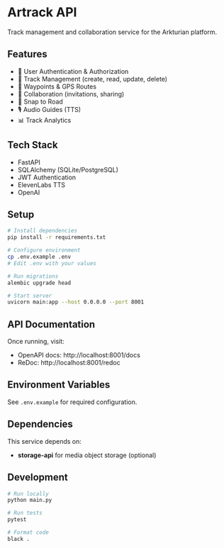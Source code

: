 # Artrack API

Track management and collaboration service for the Arkturian platform.

## Features

- 🔐 User Authentication & Authorization
- 📍 Track Management (create, read, update, delete)
- 📌 Waypoints & GPS Routes
- 👥 Collaboration (invitations, sharing)
- 🎯 Snap to Road
- 🎙️ Audio Guides (TTS)
- 📊 Track Analytics

## Tech Stack

- FastAPI
- SQLAlchemy (SQLite/PostgreSQL)
- JWT Authentication
- ElevenLabs TTS
- OpenAI

## Setup

```bash
# Install dependencies
pip install -r requirements.txt

# Configure environment
cp .env.example .env
# Edit .env with your values

# Run migrations
alembic upgrade head

# Start server
uvicorn main:app --host 0.0.0.0 --port 8001
```

## API Documentation

Once running, visit:
- OpenAPI docs: http://localhost:8001/docs
- ReDoc: http://localhost:8001/redoc

## Environment Variables

See `.env.example` for required configuration.

## Dependencies

This service depends on:
- **storage-api** for media object storage (optional)

## Development

```bash
# Run locally
python main.py

# Run tests
pytest

# Format code
black .
```
